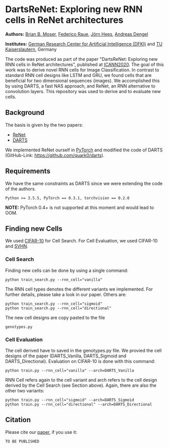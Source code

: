 # DartsReNet: Exploring new RNN cells in ReNet architectures
**Authors:** [Brian B. Moser](https://www.dfki.de/en/web/about-us/employee/person/brmo01/), [Federico Raue](https://www.dfki.de/en/web/about-us/employee/person/fera02/), [Jörn Hees](https://www.dfki.de/en/web/about-us/employee/person/johe02/), [Andreas Dengel](https://www.dfki.de/en/web/about-us/employee/person/ande00/)

**Institutes:** [German Research Center for Artificial Intelligence (DFKI)](https://www.dfki.de/en/web/) and [TU Kaiserslautern](https://www.uni-kl.de/en/), Germany

The code was produced as part of the paper "DartsReNet: Exploring new RNN cells in ReNet architectures", published at [ICANN2020](https://e-nns.org/icann2020/).
The goal of this work was to derive novel RNN cells for Image Classification. In contrast to standard RNN cell designs like LSTM and GRU, we found cells that are beneficial for two dimensional sequences (images). We accomplished this by using DARTS, a fast NAS approach, and ReNet, an RNN alternative to convolution layers.
This repository was used to derive and to evaluate new cells.

## Background
The basis is given by the two papers:

- [ReNet](https://arxiv.org/abs/1505.00393)
- [DARTS](https://arxiv.org/abs/1806.09055)

We implemented ReNet ourself in [PyTorch](https://pytorch.org/) and modified the code of DARTS (GitHub-Link: https://github.com/quark0/darts).


## Requirements
We have the same constraints as DARTS since we were extending the code of the authors.
```
Python >= 3.5.5, PyTorch == 0.3.1, torchvision == 0.2.0
```
**NOTE:** PyTorch 0.4+ is not supported at this moment and would lead to OOM.

## Finding new Cells
We used [CIFAR-10](https://www.cs.toronto.edu/~kriz/cifar.html) for Cell Search. For Cell Evaluation, we used CIFAR-10 and [SVHN](http://ufldl.stanford.edu/housenumbers/).

### Cell Search
Finding new cells can be done by using a single command:
```
python train_search.py --rnn_cell="vanilla"
```

The RNN cell types denotes the different variants we implemented. For further details, please take a look in our paper. Others are:
```
python train_search.py --rnn_cell="sigmoid"
python train_search.py --rnn_cell="directional"
```
The new cell designs are copy pasted to the file
```
genotypes.py
```

### Cell Evaluation
The cell derived have to saved in the genotypes.py file. We provied the cell designs of the paper (DARTS_Vanilla, DARTS_Sigmoid and DARTS_Directional).
Evaluation on CIFAR-10 is done with this command:
```
python train.py --rnn_cell="vanilla" --arch=DARTS_Vanilla
```
RNN Cell refers again to the cell variant and arch refers to the cell design derived by the Cell Search (see Section above).
Again, there are also the other two variants:
```
python train.py --rnn_cell="sigmoid" --arch=DARTS_Sigmoid
python train.py --rnn_cell="directional" --arch=DARTS_Directional
```

## Citation
Please cite our [paper](), if you use it:
```
TO BE PUBLISHED
```
